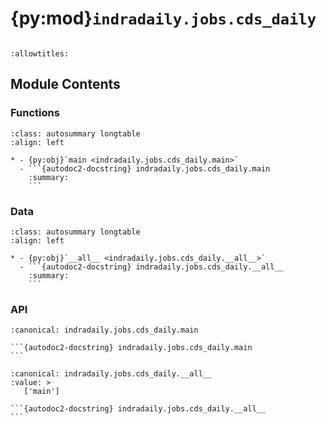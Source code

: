 # {py:mod}`indradaily.jobs.cds_daily`

```{py:module} indradaily.jobs.cds_daily
```

```{autodoc2-docstring} indradaily.jobs.cds_daily
:allowtitles:
```

## Module Contents

### Functions

````{list-table}
:class: autosummary longtable
:align: left

* - {py:obj}`main <indradaily.jobs.cds_daily.main>`
  - ```{autodoc2-docstring} indradaily.jobs.cds_daily.main
    :summary:
    ```
````

### Data

````{list-table}
:class: autosummary longtable
:align: left

* - {py:obj}`__all__ <indradaily.jobs.cds_daily.__all__>`
  - ```{autodoc2-docstring} indradaily.jobs.cds_daily.__all__
    :summary:
    ```
````

### API

````{py:function} main(*, cds_params: dict, shared_params: dict, current_month: bool = True, direct_upload: bool = False, log_level: str = 'DEBUG')
:canonical: indradaily.jobs.cds_daily.main

```{autodoc2-docstring} indradaily.jobs.cds_daily.main
```
````

````{py:data} __all__
:canonical: indradaily.jobs.cds_daily.__all__
:value: >
   ['main']

```{autodoc2-docstring} indradaily.jobs.cds_daily.__all__
```

````
